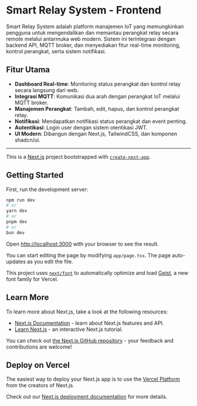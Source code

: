 
# Smart Relay System - Frontend

Smart Relay System adalah platform manajemen IoT yang memungkinkan pengguna untuk mengendalikan dan memantau perangkat relay secara remote melalui antarmuka web modern. Sistem ini terintegrasi dengan backend API, MQTT broker, dan menyediakan fitur real-time monitoring, kontrol perangkat, serta sistem notifikasi.

## Fitur Utama

- **Dashboard Real-time**: Monitoring status perangkat dan kontrol relay secara langsung dari web.
- **Integrasi MQTT**: Komunikasi dua arah dengan perangkat IoT melalui MQTT broker.
- **Manajemen Perangkat**: Tambah, edit, hapus, dan kontrol perangkat relay.
- **Notifikasi**: Mendapatkan notifikasi status perangkat dan event penting.
- **Autentikasi**: Login user dengan sistem otentikasi JWT.
- **UI Modern**: Dibangun dengan Next.js, TailwindCSS, dan komponen shadcn/ui.

---

This is a [Next.js](https://nextjs.org) project bootstrapped with [`create-next-app`](https://nextjs.org/docs/app/api-reference/cli/create-next-app).

## Getting Started

First, run the development server:

```bash
npm run dev
# or
yarn dev
# or
pnpm dev
# or
bun dev
```

Open [http://localhost:3000](http://localhost:3000) with your browser to see the result.

You can start editing the page by modifying `app/page.tsx`. The page auto-updates as you edit the file.

This project uses [`next/font`](https://nextjs.org/docs/app/building-your-application/optimizing/fonts) to automatically optimize and load [Geist](https://vercel.com/font), a new font family for Vercel.

## Learn More

To learn more about Next.js, take a look at the following resources:

- [Next.js Documentation](https://nextjs.org/docs) - learn about Next.js features and API.
- [Learn Next.js](https://nextjs.org/learn) - an interactive Next.js tutorial.

You can check out [the Next.js GitHub repository](https://github.com/vercel/next.js) - your feedback and contributions are welcome!

## Deploy on Vercel

The easiest way to deploy your Next.js app is to use the [Vercel Platform](https://vercel.com/new?utm_medium=default-template&filter=next.js&utm_source=create-next-app&utm_campaign=create-next-app-readme) from the creators of Next.js.

Check out our [Next.js deployment documentation](https://nextjs.org/docs/app/building-your-application/deploying) for more details.
